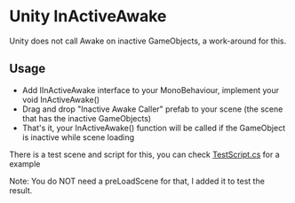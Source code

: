 # Unity InActiveAwake
Unity does not call Awake on inactive GameObjects, a work-around for this.

## Usage

- Add IInActiveAwake interface to your MonoBehaviour, implement your void InActiveAwake()
- Drag and drop "Inactive Awake Caller" prefab to your scene (the scene that has the inactive GameObjects)
- That's it, your InActiveAwake() function will be called if the GameObject is inactive while scene loading

There is a test scene and script for this, you can check <a href="https://github.com/frekons/unity-inactive-awake/blob/main/Scripts/Test/TestScript.cs" target="_blank">TestScript.cs</a> for a example

Note: You do NOT need a preLoadScene for that, I added it to test the result.
